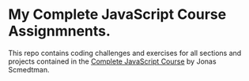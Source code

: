 # My Complete JavaScript Course Assignmnents.

This repo contains coding challenges and exercises for all sections and projects contained in the [Complete JavaScript Course](https://github.com/jonasschmedtmann/complete-javascript-course) by Jonas Scmedtman.

